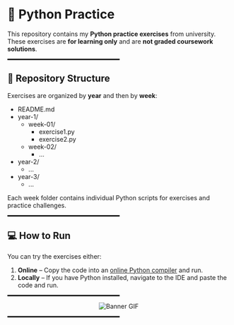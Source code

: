 # 🐍 Python Practice

This repository contains my **Python practice exercises** from university.  
These exercises are **for learning only** and are **not graded coursework solutions**.

<p align="center">
  <hr style="width: 50%; border: 1px solid #000;">
</p>

## 📂 Repository Structure

Exercises are organized by **year** and then by **week**:

<ul>
  <li>README.md</li>
  <li>year-1/
    <ul>
      <li>week-01/
        <ul>
          <li>exercise1.py</li>
          <li>exercise2.py</li>
        </ul>
      </li>
      <li>week-02/
        <ul>
          <li>...</li>
        </ul>
      </li>
    </ul>
  </li>
  <li>year-2/
    <ul>
      <li>...</li>
    </ul>
  </li>
  <li>year-3/
    <ul>
      <li>...</li>
    </ul>
  </li>
</ul>

Each week folder contains individual Python scripts for exercises and practice challenges.

<p align="center">
  <hr style="width: 50%; border: 1px solid #000;">
</p>

## 💻 How to Run

You can try the exercises either:

1. **Online** – Copy the code into an [online Python compiler](https://www.programiz.com/python-programming/online-compiler/) and run.  
2. **Locally** – If you have Python installed, navigate to the IDE and paste the code and run.

<p align="center">
  <hr style="width: 50%; border: 1px solid #000;">
</p>

<p align="center">
  <img src="https://media1.tenor.com/m/Z6Sx7xwWTFAAAAAC/banner.gif" alt="Banner GIF">
</p>

<p align="center">
  <hr style="width: 50%; border: 1px solid #000;">
</p>
